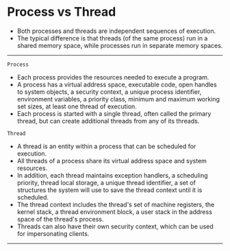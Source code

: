 # Process vs Thread
- Both processes and threads are independent sequences of execution. 
- The typical difference is that threads (of the same process) run in a shared memory space, while processes run in separate memory spaces.

-----------------------------------------------------------------------------------------------------------
`Process`
- Each process provides the resources needed to execute a program. 
- A process has a 
    virtual address space, 
    executable code, 
    open handles to system objects, 
    a security context, 
    a unique process identifier, 
    environment variables, 
    a priority class, 
    minimum and maximum working set sizes, 
    at least one thread of execution. 
- Each process is started with a single thread, often called the primary thread, but can create additional threads from any of its threads.

`Thread`
- A thread is an entity within a process that can be scheduled for execution. 
- All threads of a process share its virtual address space and system resources. 
- In addition, each thread maintains 
    exception handlers, 
    a scheduling priority, 
    thread local storage, 
    a unique thread identifier,
    a set of structures the system will use to save the thread context until it is scheduled. 
- The thread context includes the 
    thread's set of machine registers, 
    the kernel stack, 
    a thread environment block, 
    a user stack in the address space of the thread's process. 
- Threads can also have their own security context, which can be used for impersonating clients.
-----------------------------------------------------------------------------------------------------------